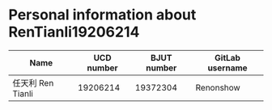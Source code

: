 # Personal information about RenTianli19206214

Name|UCD number|BJUT number|GitLab username
---|---|---|---
任天利 Ren Tianli|19206214|19372304|Renonshow


